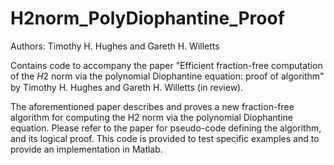 # H2norm_PolyDiophantine_Proof

Authors: Timothy H. Hughes and Gareth H. Willetts

Contains code to accompany the paper "Efficient fraction-free computation of the 𝐻2 norm via the polynomial
Diophantine equation: proof of algorithm" by Timothy H. Hughes and Gareth H. Willetts (in review).

The aforementioned paper describes and proves a new fraction-free algorithm for computing the H2 norm via the polynomial Diophantine equation. Please refer to the paper for pseudo-code defining the algorithm, and its logical proof. This code is provided to test specific examples and to provide an implementation in Matlab.
